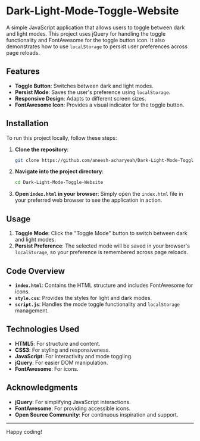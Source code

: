 # Dark-Light-Mode-Toggle-Website

A simple JavaScript application that allows users to toggle between dark and light modes. This project uses jQuery for handling the toggle functionality and FontAwesome for the toggle button icon. It also demonstrates how to use `localStorage` to persist user preferences across page reloads.

## Features

- **Toggle Button**: Switches between dark and light modes.
- **Persist Mode**: Saves the user's preference using `localStorage`.
- **Responsive Design**: Adapts to different screen sizes.
- **FontAwesome Icon**: Provides a visual indicator for the toggle button.

## Installation

To run this project locally, follow these steps:

1. **Clone the repository**:

   ```bash
   git clone https://github.com/aneesh-acharyeah/Dark-Light-Mode-Toggle-Website.git
   ```

2. **Navigate into the project directory**:

   ```bash
   cd Dark-Light-Mode-Toggle-Website
   ```

3. **Open `index.html` in your browser**:
   Simply open the `index.html` file in your preferred web browser to see the application in action.

## Usage

1. **Toggle Mode**: Click the "Toggle Mode" button to switch between dark and light modes.
2. **Persist Preference**: The selected mode will be saved in your browser's `localStorage`, so your preference is remembered across page reloads.

## Code Overview

- **`index.html`**: Contains the HTML structure and includes FontAwesome for icons.
- **`style.css`**: Provides the styles for light and dark modes.
- **`script.js`**: Handles the mode toggle functionality and `localStorage` management.

## Technologies Used

- **HTML5**: For structure and content.
- **CSS3**: For styling and responsiveness.
- **JavaScript**: For interactivity and mode toggling.
- **jQuery**: For easier DOM manipulation.
- **FontAwesome**: For icons.

## Acknowledgments

- **jQuery**: For simplifying JavaScript interactions.
- **FontAwesome**: For providing accessible icons.
- **Open Source Community**: For continuous inspiration and support.

---

Happy coding!
